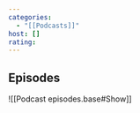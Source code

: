 ```yaml
---
categories:
  - "[[Podcasts]]"
host: []
rating:
---
```

## Episodes

![[Podcast episodes.base#Show]]
